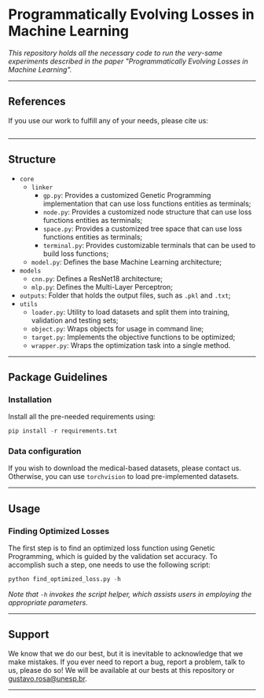 # Programmatically Evolving Losses in Machine Learning

*This repository holds all the necessary code to run the very-same experiments described in the paper "Programmatically Evolving Losses in Machine Learning".*

---

## References

If you use our work to fulfill any of your needs, please cite us:

```
```

---

## Structure

 * `core`
   * `linker`
     * `gp.py`: Provides a customized Genetic Programming implementation that can use loss functions entities as terminals;
     * `node.py`: Provides a customized node structure that can use loss functions entities as terminals;
     * `space.py`: Provides a customized tree space that can use loss functions entities as terminals;
     * `terminal.py`: Provides customizable terminals that can be used to build loss functions;
   * `model.py`: Defines the base Machine Learning architecture;
 * `models`
   * `cnn.py`: Defines a ResNet18 architecture;
   * `mlp.py`: Defines the Multi-Layer Perceptron;
 * `outputs`: Folder that holds the output files, such as `.pkl` and `.txt`;
 * `utils`
   * `loader.py`: Utility to load datasets and split them into training, validation and testing sets;
   * `object.py`: Wraps objects for usage in command line;
   * `target.py`: Implements the objective functions to be optimized;
   * `wrapper.py`: Wraps the optimization task into a single method.
   
---

## Package Guidelines

### Installation

Install all the pre-needed requirements using:

```Python
pip install -r requirements.txt
```

### Data configuration

If you wish to download the medical-based datasets, please contact us. Otherwise, you can use `torchvision` to load pre-implemented datasets.

---

## Usage

### Finding Optimized Losses

The first step is to find an optimized loss function using Genetic Programming, which is guided by the validation set accuracy. To accomplish such a step, one needs to use the following script:

```Python
python find_optimized_loss.py -h
```

*Note that `-h` invokes the script helper, which assists users in employing the appropriate parameters.*

---

## Support

We know that we do our best, but it is inevitable to acknowledge that we make mistakes. If you ever need to report a bug, report a problem, talk to us, please do so! We will be available at our bests at this repository or gustavo.rosa@unesp.br.

---
